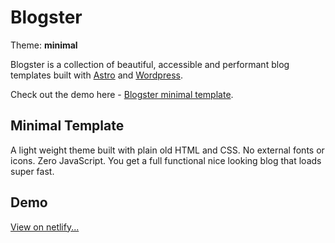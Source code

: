 # Blogster

Theme: **minimal**

Blogster is a collection of beautiful, accessible and performant blog templates built with [Astro](https://astro.build) and [Wordpress](https://developer.wordpress.org).

Check out the demo here - [Blogster minimal template](https://blogster-minimal.netlify.app).

## Minimal Template

A light weight theme built with plain old HTML and CSS. No external fonts or icons. Zero JavaScript. You get a full functional nice looking blog that loads super fast.


## Demo

[View on netlify...](https://astro-wp-api.netlify.app)